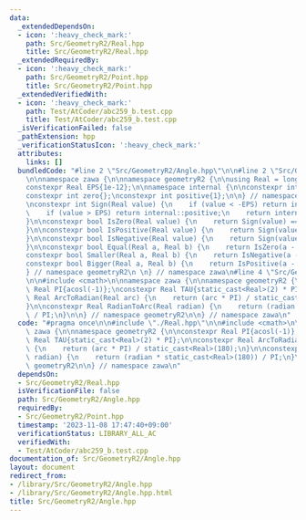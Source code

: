 ```yaml
---
data:
  _extendedDependsOn:
  - icon: ':heavy_check_mark:'
    path: Src/GeometryR2/Real.hpp
    title: Src/GeometryR2/Real.hpp
  _extendedRequiredBy:
  - icon: ':heavy_check_mark:'
    path: Src/GeometryR2/Point.hpp
    title: Src/GeometryR2/Point.hpp
  _extendedVerifiedWith:
  - icon: ':heavy_check_mark:'
    path: Test/AtCoder/abc259_b.test.cpp
    title: Test/AtCoder/abc259_b.test.cpp
  _isVerificationFailed: false
  _pathExtension: hpp
  _verificationStatusIcon: ':heavy_check_mark:'
  attributes:
    links: []
  bundledCode: "#line 2 \"Src/GeometryR2/Angle.hpp\"\n\n#line 2 \"Src/GeometryR2/Real.hpp\"\
    \n\nnamespace zawa {\n\nnamespace geometryR2 {\n\nusing Real = long double;\n\
    constexpr Real EPS{1e-12};\n\nnamespace internal {\n\nconstexpr int negative{-1};\n\
    constexpr int zero{};\nconstexpr int positive{1};\n\n} // namespace internal\n\
    \nconstexpr int Sign(Real value) {\n    if (value < -EPS) return internal::negative;\n\
    \    if (value > EPS) return internal::positive;\n    return internal::zero;\n\
    }\n\nconstexpr bool IsZero(Real value) {\n    return Sign(value) == internal::zero;\n\
    }\n\nconstexpr bool IsPositive(Real value) {\n    return Sign(value) == internal::positive;\n\
    }\n\nconstexpr bool IsNegative(Real value) {\n    return Sign(value) == internal::negative;\n\
    }\n\nconstexpr bool Equal(Real a, Real b) {\n    return IsZero(a - b);\n}\n\n\
    constexpr bool Smaller(Real a, Real b) {\n    return IsNegative(a - b);\n}\n\n\
    constexpr bool Bigger(Real a, Real b) {\n    return IsPositive(a - b);\n}\n\n\
    } // namespace geometryR2\n \n} // namespace zawa\n#line 4 \"Src/GeometryR2/Angle.hpp\"\
    \n\n#include <cmath>\n\nnamespace zawa {\n\nnamespace geometryR2 {\n\nconstexpr\
    \ Real PI{acosl(-1)};\nconstexpr Real TAU{static_cast<Real>(2) * PI};\n\nconstexpr\
    \ Real ArcToRadian(Real arc) {\n    return (arc * PI) / static_cast<Real>(180);\n\
    }\n\nconstexpr Real RadianToArc(Real radian) {\n    return (radian * static_cast<Real>(180))\
    \ / PI;\n}\n\n} // namespace geometryR2\n\n} // namespace zawa\n"
  code: "#pragma once\n\n#include \"./Real.hpp\"\n\n#include <cmath>\n\nnamespace\
    \ zawa {\n\nnamespace geometryR2 {\n\nconstexpr Real PI{acosl(-1)};\nconstexpr\
    \ Real TAU{static_cast<Real>(2) * PI};\n\nconstexpr Real ArcToRadian(Real arc)\
    \ {\n    return (arc * PI) / static_cast<Real>(180);\n}\n\nconstexpr Real RadianToArc(Real\
    \ radian) {\n    return (radian * static_cast<Real>(180)) / PI;\n}\n\n} // namespace\
    \ geometryR2\n\n} // namespace zawa\n"
  dependsOn:
  - Src/GeometryR2/Real.hpp
  isVerificationFile: false
  path: Src/GeometryR2/Angle.hpp
  requiredBy:
  - Src/GeometryR2/Point.hpp
  timestamp: '2023-11-08 17:47:40+09:00'
  verificationStatus: LIBRARY_ALL_AC
  verifiedWith:
  - Test/AtCoder/abc259_b.test.cpp
documentation_of: Src/GeometryR2/Angle.hpp
layout: document
redirect_from:
- /library/Src/GeometryR2/Angle.hpp
- /library/Src/GeometryR2/Angle.hpp.html
title: Src/GeometryR2/Angle.hpp
---
```

